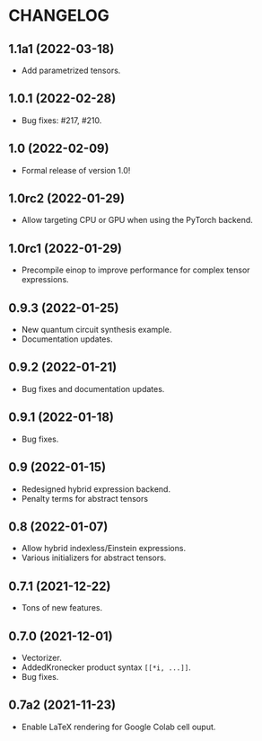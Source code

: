 # CHANGELOG

## 1.1a1 (2022-03-18)

- Add parametrized tensors.

## 1.0.1 (2022-02-28)

- Bug fixes: #217, #210.

## 1.0 (2022-02-09)

- Formal release of version 1.0!

## 1.0rc2 (2022-01-29)

- Allow targeting CPU or GPU when using the PyTorch backend.

## 1.0rc1 (2022-01-29)

- Precompile einop to improve performance for complex tensor expressions.

## 0.9.3 (2022-01-25)

- New quantum circuit synthesis example.
- Documentation updates.

## 0.9.2 (2022-01-21)

- Bug fixes and documentation updates.

## 0.9.1 (2022-01-18)

- Bug fixes.

## 0.9 (2022-01-15)

- Redesigned hybrid expression backend.
- Penalty terms for abstract tensors

## 0.8 (2022-01-07)

- Allow hybrid indexless/Einstein expressions.
- Various initializers for abstract tensors.

## 0.7.1 (2021-12-22)

- Tons of new features.

## 0.7.0 (2021-12-01)

- Vectorizer.
- AddedKronecker product syntax `[[*i, ...]]`.
- Bug fixes.

## 0.7a2 (2021-11-23)

- Enable LaTeX rendering for Google Colab cell ouput.
